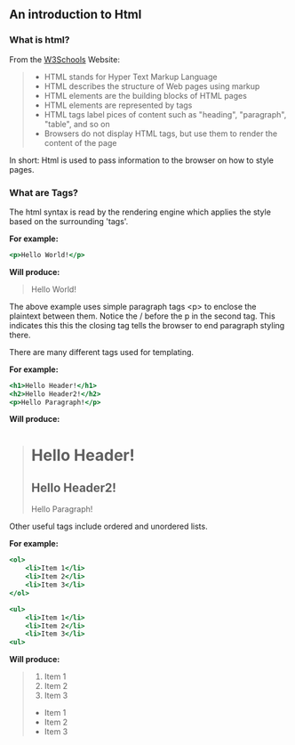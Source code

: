 An introduction to Html
-------------
### What is html?
From the [W3Schools][0] Website:

> * HTML stands for Hyper Text Markup Language
> * HTML describes the structure of Web pages using markup
> * HTML elements are the building blocks of HTML pages
> * HTML elements are represented by tags
> * HTML tags label pices of content such as "heading", "paragraph", "table", and so on
> * Browsers do not display HTML tags, but use them to render the content of the page

In short: Html is used to pass information to the browser on how to style pages.

### What are Tags?
The html syntax is read by the rendering engine which applies the style based on the surrounding 'tags'.

**For example:**

```{.html caption="Hello World"}
<p>Hello World!</p>
```

**Will produce:**

> <p>Hello World!</p>

The above example uses simple paragraph tags \<p\> to enclose the plaintext between them.
Notice the \/ before the p in the second tag.
This indicates this this the closing tag tells the browser to end paragraph styling there.

There are many different tags used for templating.

**For example:**

```{.html caption="Hello Headers"}
<h1>Hello Header!</h1>
<h2>Hello Header2!</h2>
<p>Hello Paragraph!</p>
```

**Will produce:**

> <h1>Hello Header!</h1>
> <h2>Hello Header2!</h2>
> <p>Hello Paragraph!</p>

Other useful tags include ordered and unordered lists.

**For example:**

```{.html caption="Lists"}
<ol>
	<li>Item 1</li>
	<li>Item 2</li>
	<li>Item 3</li>
</ol>

<ul>
	<li>Item 1</li>
	<li>Item 2</li>
	<li>Item 3</li>
<ul>
```

**Will produce:**

><ol>
>	<li>Item 1</li>
>	<li>Item 2</li>
>	<li>Item 3</li>
></ol>
>
><ul>
>	<li>Item 1</li>
>	<li>Item 2</li>
>	<li>Item 3</li>
><ul> 







[0]: https://www.w3schools.com/html/html_intro.asp "W3Schools"

